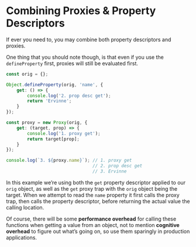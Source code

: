 # Combining Proxies & Property Descriptors

If ever you need to, you may combine both property descriptors and proxies.

One thing that you should note though, is that even if you use the `defineProperty` first, proxies will still be evaluated first.

```js
const orig = {};

Object.defineProperty(orig, 'name', {
    get: () => {
        console.log('2. prop desc get');
        return 'Ervinne';
    }
});

const proxy = new Proxy(orig, {
    get: (target, prop) => {
        console.log('1. proxy get');
        return target[prop];
    }
});

console.log(`3. ${proxy.name}`); // 1. proxy get
                                 // 2. prop desc get
                                 // 3. Ervinne
```

In this example we’re using both the `get` property descriptor applied to our `orig` object, as well as the `get` proxy trap with the `orig` object being the target. When we attempt to read the `name` property it first calls the proxy trap, then calls the property descriptor, before returning the actual value the calling location.

Of course, there will be some __performance overhead__ for calling these functions when getting a value from an object, not to mention __cognitive overhead__ to figure out what’s going on, so use them sparingly in production applications.